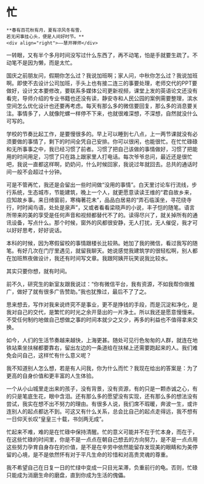 # 忙

``` admonish note 
**春有百花秋有月，夏有凉风冬有雪，  
若无闲事挂心头，便是人间好时节。**       
<div align="right">——慧开禅师</div>
```

一转眼，又有半个多月时间没写过什么东西了，再不动笔，怕是手就要生疏了。不动笔不是因为懒，而是太忙。

国庆之前朋友问，假期你怎么过？我说加班啊；家人问，中秋你怎么过？我说加班啊。即使不去设计公司加班，手头上也有接二连三的事要处理，老师交代的PPT要做好，设计文本要修改，要联系多媒体公司更新视频，课堂上发的英语论文还没有看完，导师介绍的专业书籍也还没有读，静安寺和人民公园的案例需要整理，滨水空间怎么优化设计也还要再考虑。每天有那么多的微信要回复，那么多的消息要关注。事情多了，人就像陀螺一样停不下来，也就很难深想，不深想，自然就没什么可写的。

学校的节奏比起工作，是要慢很多的。早上可以睡到七八点，上一两节课就没有必须要做的事情了，剩下的时间全凭自己安排。你可以很闲，也能很忙。在忙忙碌碌和无所事事之中，我已经习惯了前者。习惯了把自己该做的事情做好，习惯了把能用的时间用足，习惯了只在路上跟家里人打电话。每次爷爷总问，最近还是很忙吧，我说一直都这样啊，奶奶问，什么时候回家，我说过年就回去。总共的通话时间一般不会超过十分钟。

可是不管再忙，我还是会留出一些时间做“没用的事情”。白天里讨论车行流线，步行系统，生态城市，节能建筑，晚上一个人，就更愿意读读王维的“君自故乡来，应知故乡事。来日绮窗前，寒梅著花未”，品品白居易的“弄石临溪坐，寻花绕寺行，时时闻鸟语，处处是泉声”，又或者看看梁晓声的小说，丰子恺的随笔。语言所带来的美的享受是任何声音和视频都替代不了的。读得尽兴了，就关掉所有的通讯设备，写点什么。那个时候，窗外的风都很安静，无人打扰，无人催促，我才可以好好思考，好好说话。

本科的时候，因为寒假留校的事情跟楼长比较熟。她加了我的微信，看过我写的随笔。有好几次在门厅里遇见，就留我聊天。她说感觉我建筑学的很轻松啊，别人都在加班熬夜做设计，我还有时间写文章。我跟阿姨开玩笑说我比较水。

其实只要你想，就有时间。

前不久，研究生的新室友跟我说过：“你有微信平台，我有资源，不如我帮你做推广，做好了就有很多广告赞助。”我也犹豫过，最后不了了之。

思来想去，写作对我来说终究不是事业，更不是挣钱的手段，而是沉淀和净化，是我对自己的交代，是繁忙的时光之余开垦出的一片净土。所以我还是愿意慢慢来。不受任何制约地做自己想做之事的时间本就少之又少，再多的利益也不值得拿来交换。

如今，人们的生活节奏越来越快，上海更甚。随处可见行色匆匆的人群，就连在地铁站乘坐扶梯都要靠右，留出左边的一条道给在扶梯上还需要跑起来的人。我们难免会问自己，这样忙有什么意义呢？

我不知道别人怎么想，若是有人问我，你为什么而忙？我现在给出的答案是：为了更高的自身价值和更丰富的人生体验。

一个从小山城里走出来的孩子，没有背景，没有资源，有的只是一颗赤诚之心，有的只是笔底生花，眼中含泪。还有那么多的愿望没有实现，还有那么多的想法没有尝试，我实在想不出不努力的理由。有很多人说，我们席不瑕暖，奔波一生，或许连别人的起点都达不到。可这又有什么关系，总会比自己的起点走得远，我不想有一日仰天长叹“皇皇三十载，书剑两无成”。

忙起来不难，难的是在忙碌中保持清醒。忙的意义可能并不在于忙本身，而在于，在这些忙碌的时间里，你是不是一点点在朝自己想去的方向努力，是不是一点点用这些努力孕育自身存在的价值，是不是在辛劳中依然能留存发现美的眼睛和为美停留的心境，是不是依然怀有对于平凡生命的珍惜和对高贵灵魂的尊重。

我不希望自己在日复一日的忙绿中变成一只目光呆滞，负重前行的龟。否则，忙碌只能成为消磨生命的磨盘，直到你成为生活的傀儡。
